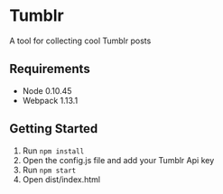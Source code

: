 # Tumblr
A tool for collecting cool Tumblr posts

## Requirements
- Node 0.10.45
- Webpack 1.13.1

## Getting Started
1. Run `npm install`
2. Open the config.js file and add your Tumblr Api key
3. Run `npm start`
4. Open dist/index.html